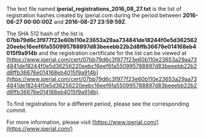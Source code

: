 The text file named **iperial_registrations_2016_08_27.txt** is the list of registration hashes created by iperial.com during the period between **2016-08-27 00:00:00Z** and **2016-08-27 23:59:59Z**.

The SHA 512 hash of the list is **07bb79d6c3f977f23e60b110e23653a29aa734841de18244f0e5d36256220eebc16eef6fa550995788897d83beeebb22b2d8ffb36676e014168eb4015f9a914b** and the registration certificate for the list can be viewed at [https://www.iperial.com/cert/07bb79d6c3f977f23e60b110e23653a29aa734841de18244f0e5d36256220eebc16eef6fa550995788897d83beeebb22b2d8ffb36676e014168eb4015f9a914b](https://www.iperial.com/cert/07bb79d6c3f977f23e60b110e23653a29aa734841de18244f0e5d36256220eebc16eef6fa550995788897d83beeebb22b2d8ffb36676e014168eb4015f9a914b).

To find registrations for a different period, please see the corresponding commit.

For more information, please visit [https://www.iperial.com/](https://www.iperial.com/)
